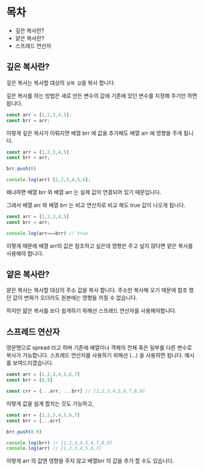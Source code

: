 # 목차
- 깊은 복사란?
- 얕은 복사란?
- 스프레드 연산자

## 깊은 복사란?
깊은 복사는 복사할 대상의 `실제 값`을 복사 합니다.

깊은 복사를 하는 방법은 새로 만든 변수의 값에 기존에 있던 변수를 지정해 주기만 하면 됩니다.
```js
const arr = [1,2,3,4,5];
const brr = arr;
```
이렇게 깊은 복사가 이뤄지면 배열 brr 에 값을 추가해도 배열 arr 에 영향을 주게 됩니다.

```js
const arr = [1,2,3,4,5]
const brr = arr;

brr.push(6)

console.log(arr) [1,2,3,4,5,6];
```
왜냐하면 배열 brr 와 배열 arr 는 실제 값이 연결되어 있기 때문입니다.

그래서 배열 arr 와 배열 brr 는 비교 연산자로 비교 해도 true 값이 나오게 됩니다.

```js
const arr = [1,2,3,4,5]
const brr = arr;

console.log(arr===brr) // true
```
이렇게 때문에 배열 arr의 값은 참조하고 싶은데 영향은 주고 싶지 않다면 얕은 복사를 사용해야 합니다.

## 얕은 복사란?
얕은 복사는 복사할 대상의 주소 값을 복사 합니다. 주소만 복사해 오기 때문에 참조 했던 값이 변화가 오더라도 원본에는 영향을 끼칠 수 없습니다.

하지만 얇은 복사를 보다 쉽게하기 위해선 스프레드 연산자를 사용해야합니다.

## 스프레드 연산자
영문명으로 spread 라고 하며 기존에 배열이나 객체의 전체 혹은 일부를 다른 변수로 복사가 가능합니다.
스프레드 연산자를 사용하기 위해선 (...) 을 사용하면 됩니다. 예시를 보여드리겠습니다.
```js
const arr = [1,2,3,4,5,6,7]
const brr = [8,9]

const crr = [...arr, ...brr] // [1,2,3,4,5,6,7,8,9]
```
이렇게 값을 쉽게 합치는 것도 가능하고,
```js
const arr = [1,2,3,4,5,6,7]
const brr = [...arr]

brr.push(8,9)

console.log(brr) // [1,2,3,4,5,6,7,8,9]
console.log(arr) // [1,2,3,4,5,6,7]
```
이렇게 arr 의 값엔 영향을 주지 않고 배열brr 의 값을 추가 할 수도 있습니다.